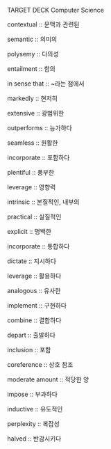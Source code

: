 TARGET DECK
Computer Science

contextual :: 문맥과 관련된
<!--ID: 1704801568714-->
semantic :: 의미의
<!--ID: 1704801568733-->
polysemy :: 다의성
<!--ID: 1704801568743-->
entailment :: 함의
<!--ID: 1704801568753-->
in sense that :: ~라는 점에서
<!--ID: 1704807382386-->
markedly :: 현저히
<!--ID: 1704807382408-->
extensive :: 광범위한
<!--ID: 1704807382427-->
outperforms :: 능가하다
<!--ID: 1704807626708-->
seamless :: 원활한
<!--ID: 1704808674387-->
incorporate :: 포함하다
<!--ID: 1704808674431-->
plentiful :: 풍부한
<!--ID: 1704808674439-->
leverage :: 영향력
<!--ID: 1704845352956-->
intrinsic :: 본질적인, 내부의
<!--ID: 1704845606681-->
practical :: 실질적인
<!--ID: 1704872869294-->
explicit :: 명백한
<!--ID: 1704893510432-->
incorporate :: 통합하다
<!--ID: 1704893510456-->
dictate :: 지시하다
<!--ID: 1704893510471-->
leverage :: 활용하다
<!--ID: 1704893510487-->
analogous :: 유사한
<!--ID: 1704895249148-->
implement :: 구현하다
<!--ID: 1704895249156-->
combine :: 결합하다
<!--ID: 1704895640136-->
depart :: 출발하다
<!--ID: 1704896298228-->
inclusion :: 포함
<!--ID: 1704897297534-->
coreference :: 상호 참조 
<!--ID: 1705034534980-->
moderate amount :: 적당한 양
<!--ID: 1705034534991-->
impose :: 부과하다
<!--ID: 1705034535003-->
inductive :: 유도적인
<!--ID: 1705034535014-->
perplexity :: 복잡성
<!--ID: 1705312564299-->
halved :: 반감시키다
<!--ID: 1705312564324-->